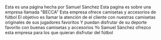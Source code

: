 Esta es una página hecha por Samuel Sánchez 
Esta pagina es sobre una empresa llamada "BECCA"
Esta empresa ofrece camisetas y accesorios de fútbol
El objetivo es llamar la atención de el cliente con nuestras camisetas originales de sus jugadores favoritos
Y puedan disfrutar de su deporte favorito con buenas camisetas y accesorios
Yo Samuel Sánchez ofrezco esta empresa para los que quieran disfrutar del fútbol
